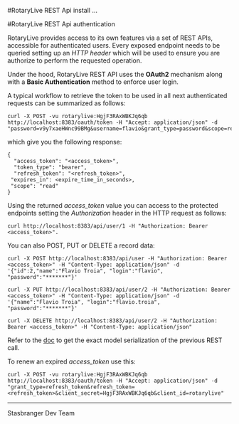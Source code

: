 #RotaryLive REST Api install
...


#RotaryLive REST Api authentication

RotaryLive provides access to its own features via a set of REST APIs, accessible for authenticated users. 
Every exposed endpoint needs to be queried setting up an *HTTP header* which will be used to ensure you are authorize to perform the requested operation.

Under the hood, RotaryLive REST API uses the **OAuth2** mechanism along with a **Basic Authentication** method to enforce user login. 

A typical workflow to retrieve the token to be used in all next authenticated requests can be summarized as follows:

    curl -X POST -vu rotarylive:HgjF3RAxWBKJq6qb http://localhost:8383/oauth/token -H "Accept: application/json" -d "password=v9y7xaeHWnc99BMg&username=flavio&grant_type=password&scope=read&client_secret=HgjF3RAxWBKJq6qb&client_id=rotarylive"

which give you the following response:

    {
      "access_token": "<access_token>",
      "token_type": "bearer",
      "refresh_token": "<refresh_token>",
     "expires_in": <expire_time_in_seconds>,
     "scope": "read"
    }

Using the returned *access_token* value you can access to the protected endpoints setting the *Authorization* header in the HTTP request as follows:

    curl http://localhost:8383/api/user/1 -H "Authorization: Bearer <access_token>".

You can also POST, PUT or DELETE a record data:    
    
    curl -X POST http://localhost:8383/api/user -H "Authorization: Bearer <access_token>" -H "Content-Type: application/json" -d '{"id":2,"name":"Flavio Troia", "login":"flavio", "password":"*******"}'
    
    curl -X PUT http://localhost:8383/api/user/2 -H "Authorization: Bearer <access_token>" -H "Content-Type: application/json" -d '{"name":"Flavio Troia", "login":"flavio.troia", "password":"*******"}'
    
    curl -X DELETE http://localhost:8383/api/user/2 -H "Authorization: Bearer <access_token>" -H "Content-Type: application/json"
  
Refer to the [doc](http://%3CRotaryLiveRESTAPIUrl%3E:8282/v2/api-docs) to get the exact model serialization of the previous REST call.

To renew an expired *access_token* use this:

    curl -X POST -vu rotarylive:HgjF3RAxWBKJq6qb http://localhost:8383/oauth/token -H "Accept: application/json" -d "grant_type=refresh_token&refresh_token=<refresh_token>&client_secret=HgjF3RAxWBKJq6qb&client_id=rotarylive"


----------
Stasbranger Dev Team